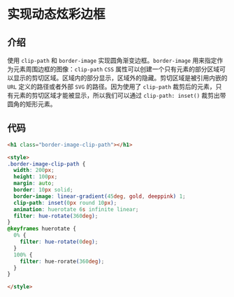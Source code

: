 # 实现动态炫彩边框

## 介绍

使用 `clip-path` 和 `border-image` 实现圆角渐变边框。`border-image` 用来指定作为元素周围边框的图像：`clip-path` `CSS` 属性可以创建一个只有元素的部分区域可以显示的剪切区域。区域内的部分显示，区域外的隐藏。剪切区域是被引用内嵌的 `URL` 定义的路径或者外部 `SVG` 的路径。因为使用了 `clip-path` 裁剪后的元素，只有元素的剪切区域才能被显示，所以我们可以通过 `clip-path: inset()` 裁剪出带圆角的矩形元素。

## 代码

```html
<h1 class="border-image-clip-path"></h1>

<style>
.border-image-clip-path {
  width: 200px;
  height: 100px;
  margin: auto;
  border: 10px solid;
  border-image: linear-gradient(45deg, gold, deeppink) 1;
  clip-path: inset(0px round 10px);
  animation: huerotate 6s infinite linear;
  filter: hue-rotate(360deg);
}
@keyframes huerotate {
  0% {
    filter: hue-rotate(0deg);
  }
  100% {
    filter: hue-rorate(360deg);
  }
}

</style>
```